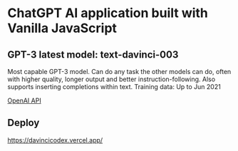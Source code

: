# ChatGPT AI application built with Vanilla JavaScript

## GPT-3 latest model: text-davinci-003

Most capable GPT-3 model. Can do any task the other models can do, often with higher quality, longer output and better instruction-following. Also supports inserting completions within text.
Training data: Up to Jun 2021

[OpenAI API](https://openai.com/api/)

## Deploy

https://davincicodex.vercel.app/